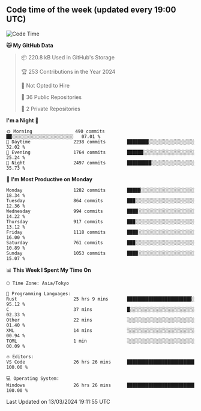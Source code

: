 ## Code time of the week (updated every 19:00 UTC)

<!--START_SECTION:waka-->
![Code Time](http://img.shields.io/badge/Code%20Time-2%2C803%20hrs%2038%20mins-blue)

**🐱 My GitHub Data** 

> 📦 220.8 kB Used in GitHub's Storage 
 > 
> 🏆 253 Contributions in the Year 2024
 > 
> 🚫 Not Opted to Hire
 > 
> 📜 36 Public Repositories 
 > 
> 🔑 2 Private Repositories 
 > 
**I'm a Night 🦉** 

```text
🌞 Morning                490 commits         ██░░░░░░░░░░░░░░░░░░░░░░░   07.01 % 
🌆 Daytime                2238 commits        ████████░░░░░░░░░░░░░░░░░   32.02 % 
🌃 Evening                1764 commits        ██████░░░░░░░░░░░░░░░░░░░   25.24 % 
🌙 Night                  2497 commits        █████████░░░░░░░░░░░░░░░░   35.73 % 
```
📅 **I'm Most Productive on Monday** 

```text
Monday                   1282 commits        █████░░░░░░░░░░░░░░░░░░░░   18.34 % 
Tuesday                  864 commits         ███░░░░░░░░░░░░░░░░░░░░░░   12.36 % 
Wednesday                994 commits         ████░░░░░░░░░░░░░░░░░░░░░   14.22 % 
Thursday                 917 commits         ███░░░░░░░░░░░░░░░░░░░░░░   13.12 % 
Friday                   1118 commits        ████░░░░░░░░░░░░░░░░░░░░░   16.00 % 
Saturday                 761 commits         ███░░░░░░░░░░░░░░░░░░░░░░   10.89 % 
Sunday                   1053 commits        ████░░░░░░░░░░░░░░░░░░░░░   15.07 % 
```


📊 **This Week I Spent My Time On** 

```text
🕑︎ Time Zone: Asia/Tokyo

💬 Programming Languages: 
Rust                     25 hrs 9 mins       ████████████████████████░   95.12 % 
C                        37 mins             █░░░░░░░░░░░░░░░░░░░░░░░░   02.33 % 
Other                    22 mins             ░░░░░░░░░░░░░░░░░░░░░░░░░   01.40 % 
XML                      14 mins             ░░░░░░░░░░░░░░░░░░░░░░░░░   00.94 % 
TOML                     1 min               ░░░░░░░░░░░░░░░░░░░░░░░░░   00.09 % 

🔥 Editors: 
VS Code                  26 hrs 26 mins      █████████████████████████   100.00 % 

💻 Operating System: 
Windows                  26 hrs 26 mins      █████████████████████████   100.00 % 
```


 Last Updated on 13/03/2024 19:11:55 UTC
<!--END_SECTION:waka-->